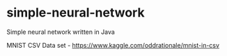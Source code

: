 # simple-neural-network
Simple neural network written in Java

MNIST CSV Data set - https://www.kaggle.com/oddrationale/mnist-in-csv
